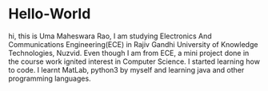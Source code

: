 # Hello-World
hi,
  this is Uma Maheswara Rao, I am studying Electronics And Communications Engineering(ECE) in Rajiv Gandhi University of Knowledge Technologies, Nuzvid. Even though I am from ECE, a mini project done in the course work ignited interest in Computer Science. I started learning how to code. I learnt MatLab, python3 by myself and learning java and other programming languages.
